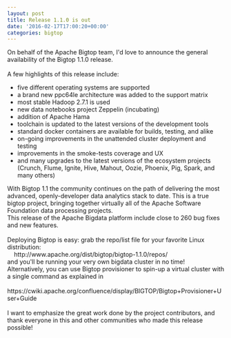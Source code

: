 ```yaml
---
layout: post
title: Release 1.1.0 is out
date: '2016-02-17T17:00:20+00:00'
categories: bigtop
---
```

On behalf of the Apache Bigtop team, I'd love to announce the general availability of the Bigtop 1.1.0 release.<br /><br />A few highlights of this release include:<br /> 
  <ul> 
    <li>five different operating systems are supported</li> 
    <li>a brand new ppc64le architecture was added to the support matrix</li> 
    <li>most stable Hadoop 2.7.1 is used</li> 
    <li>new data notebooks project Zeppelin (incubating)</li> 
    <li>addition of Apache Hama</li> 
    <li>toolchain is updated to the latest versions of the development tools</li> 
    <li>standard docker containers are available for builds, testing, and alike</li> 
    <li>on-going improvements in the unattended cluster deployment and testing</li> 
    <li>improvements in the smoke-tests coverage and UX</li> 
    <li>and many upgrades to the latest versions of the ecosystem projects<br />(Crunch, Flume, Ignite, Hive, Mahout, Oozie, Phoenix, Pig, Spark, and many others)<br /></li> 
  </ul>With Bigtop 1.1 the community continues on the path of delivering the most advanced, openly-developer data analytics stack to date. This is a true bigtop project, bringing together virtually all of the Apache Software Foundation data processing projects.<br />This release of the Apache Bigdata platform include close to 260 bug fixes and new features.<br /><br />Deploying Bigtop is easy: grab the repo/list file for your favorite Linux distribution:<br />&nbsp;&nbsp;&nbsp; http://www.apache.org/dist/bigtop/bigtop-1.1.0/repos/<br />and you'll be running your very own bigdata cluster in no time!<br />Alternatively, you can use Bigtop provisioner to spin-up a virtual cluster with a single command as explained in<br />&nbsp;&nbsp; https://cwiki.apache.org/confluence/display/BIGTOP/Bigtop+Provisioner+User+Guide<br /><br />I want to emphasize the great work done by the project contributors, and thank everyone in this and other communities who made this release possible!<br /><br />
